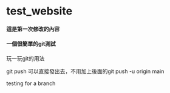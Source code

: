 # test_website

#### 這是第一次修改的內容
#### 一個很簡單的git測試
玩一玩git的用法

git push 可以直接發出去，不用加上後面的git push -u origin main

testing for a branch